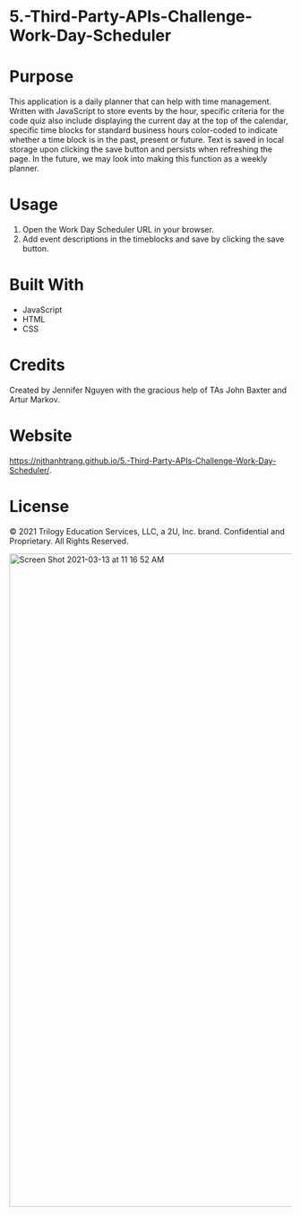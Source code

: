 # 5.-Third-Party-APIs-Challenge-Work-Day-Scheduler

# Purpose
This application is a daily planner that can help with time management. Written with JavaScript to store events by the hour, specific criteria for the code quiz also include displaying the current day at the top of the calendar, specific time blocks for standard business hours color-coded to indicate whether a time block is in the past, present or future. Text is saved in local storage upon clicking the save button and persists when refreshing the page. In the future, we may look into making this function as a weekly planner.

# Usage
1. Open the Work Day Scheduler URL in your browser.
2. Add event descriptions in the timeblocks and save by clicking the save button.

# Built With
* JavaScript
* HTML
* CSS

# Credits
Created by Jennifer Nguyen with the gracious help of TAs John Baxter and Artur Markov.

# Website
https://njthanhtrang.github.io/5.-Third-Party-APIs-Challenge-Work-Day-Scheduler/.

# License
© 2021 Trilogy Education Services, LLC, a 2U, Inc. brand. Confidential and Proprietary. All Rights Reserved.

<img width="1164" alt="Screen Shot 2021-03-13 at 11 16 52 AM" src="https://user-images.githubusercontent.com/77700824/111041692-5b2c0a00-83ee-11eb-8e29-d2a86183360d.png">
